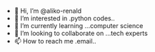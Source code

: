 - 👋 Hi, I’m @aliko-renald
- 👀 I’m interested in .python codes..
- 🌱 I’m currently learning ...computer science
- 💞️ I’m looking to collaborate on ...tech experts
- 📫 How to reach me .email..

<!---
aliko-renald/aliko-renald is a ✨ special ✨ repository because its `README.md` (this file) appears on your GitHub profile.
You can click the Preview link to take a look at your changes.
--->
